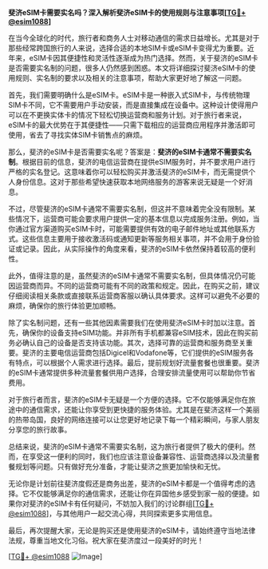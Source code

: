 **斐济eSIM卡需要实名吗？深入解析斐济eSIM卡的使用规则与注意事项[[TG💪+ @esim1088](https://t.me/s/esim1088)]**

在当今全球化的时代，旅行者和商务人士对移动通信的需求日益增长。尤其是对于那些经常跨国旅行的人来说，选择合适的本地SIM卡或eSIM卡变得尤为重要。近年来，eSIM卡因其便捷性和灵活性逐渐成为热门选择。然而，关于斐济的eSIM卡是否需要实名制的问题，很多人仍然感到困惑。本文将详细探讨斐济eSIM卡的使用规则、实名制的要求以及相关的注意事项，帮助大家更好地了解这一问题。

首先，我们需要明确什么是eSIM卡。eSIM卡是一种嵌入式SIM卡，与传统物理SIM卡不同，它不需要用户手动安装，而是直接集成在设备中。这种设计使得用户可以在不更换实体卡的情况下轻松切换运营商和服务计划。对于旅行者来说，eSIM卡的最大优势在于其便捷性——只需下载相应的运营商应用程序并激活即可使用，省去了寻找实体SIM卡销售点的麻烦。

那么，斐济的eSIM卡是否需要实名呢？答案是：**斐济的eSIM卡通常不需要实名制**。根据目前的信息，斐济的电信运营商在提供eSIM服务时，并不要求用户进行严格的实名登记。这意味着你可以轻松购买并激活斐济的eSIM卡，而无需提供个人身份信息。这对于那些希望快速获取本地网络服务的游客来说无疑是一个好消息。

不过，尽管斐济的eSIM卡通常不需要实名制，但这并不意味着完全没有限制。某些情况下，运营商可能会要求用户提供一定的基本信息以完成服务注册。例如，当你通过官方渠道购买eSIM卡时，可能需要提供有效的电子邮件地址或其他联系方式。这些信息主要用于接收激活码或通知更新等服务相关事项，并不会用于身份验证或记录。因此，从实际操作的角度来看，斐济的eSIM卡依然保持着较高的便利性。

此外，值得注意的是，虽然斐济的eSIM卡通常不需要实名制，但具体情况仍可能因运营商而异。不同的运营商可能有不同的政策和规定。因此，在购买之前，建议仔细阅读相关条款或直接联系运营商客服以确认具体要求。这样可以避免不必要的麻烦，确保你的旅行体验更加顺畅。

除了实名制问题，还有一些其他因素需要我们在使用斐济eSIM卡时加以注意。首先，确保你的设备支持eSIM功能。并非所有手机都兼容eSIM技术，因此在购买前务必确认自己的设备是否支持该功能。其次，选择可靠的运营商和服务商至关重要。斐济的主要电信运营商包括Digicel和Vodafone等，它们提供的eSIM服务各有特点，可以根据个人需求进行选择。最后，提前规划好流量套餐也很重要。斐济的eSIM卡通常提供多种流量套餐供用户选择，合理安排流量使用可以帮助你节省费用。

对于旅行者而言，斐济的eSIM卡无疑是一个方便的选择。它不仅能够满足你在旅途中的通信需求，还能让你享受到更快捷的服务体验。尤其是在斐济这样一个美丽的热带岛国，良好的网络连接可以让您更好地记录下每一个精彩瞬间，与家人朋友分享您的旅行故事。

总结来说，斐济的eSIM卡通常不需要实名制，这为旅行者提供了极大的便利。然而，在享受这一便利的同时，我们也应该注意设备兼容性、运营商选择以及流量套餐规划等问题。只有做好充分准备，才能让斐济之旅更加愉快和无忧。

无论你是计划前往斐济度假还是商务出差，斐济的eSIM卡都是一个值得考虑的选择。它不仅能够满足你的通信需求，还能让你在异国他乡感受到家一般的便捷。如果你对斐济的eSIM卡有任何疑问，不妨加入我们的讨论群组[[TG💪+ @esim1088](https://t.me/s/esim1088)]，与其他用户一起交流心得，共同探索更多实用信息。

最后，再次提醒大家，无论是购买还是使用斐济的eSIM卡，请始终遵守当地法律法规，尊重当地文化习俗。祝大家在斐济度过一段美好的时光！

[[TG💪+ @esim1088](https://t.me/s/esim1088) ![Image](https://i.postimg.cc/4NQfJmqS/Snipaste-2025-05-13-00-14-12.png)]